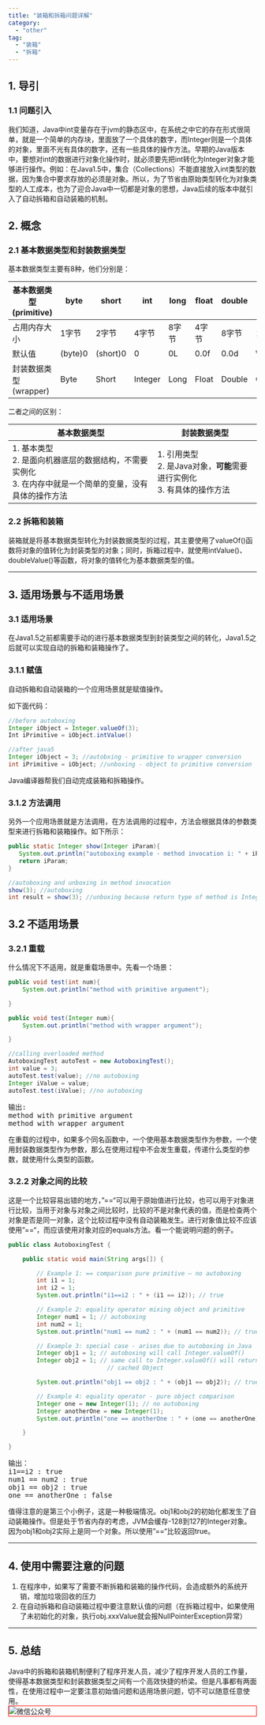 ```yaml
---
title: "装箱和拆箱问题详解"
category:
  - "other"
tag:
  - "装箱"
  - "拆箱"
---
```


## 1. 导引

### 1.1 问题引入

我们知道，Java中int变量存在于jvm的静态区中，在系统之中它的存在形式很简单，就是一个简单的内存块，里面放了一个具体的数字，而Integer则是一个具体的对象，里面不光有具体的数字，还有一些具体的操作方法。早期的Java版本中，要想对int的数据进行对象化操作时，就必须要先把int转化为Integer对象才能够进行操作。例如：在Java1.5中，集合（Collections）不能直接放入int类型的数据，因为集合中要求存放的必须是对象。所以，为了节省由原始类型转化为对象类型的人工成本，也为了迎合Java中一切都是对象的思想，Java后续的版本中就引入了自动拆箱和自动装箱的机制。

## 2. 概念

### 2.1 基本数据类型和封装数据类型

基本数据类型主要有8种，他们分别是：

| 基本数据类型(primitive) | byte    | short    | int     | long  | float | double | char      | boolean |
| ----------------------- | ------- | -------- | ------- | ----- | ----- | ------ | --------- | ------- |
| 占用内存大小            | 1字节   | 2字节    | 4字节   | 8字节 | 4字节 | 8字节  | 1 字节    | 未知    |
| 默认值                  | (byte)0 | (short)0 | 0       | 0L    | 0.0f  | 0.0d   | \\u000    | false   |
| 封装数据类型(wrapper)   | Byte    | Short    | Integer | Long  | Float | Double | Character | Boolean |

二者之间的区别：

| 基本数据类型                                                 | 封装数据类型                                                 |
| ------------------------------------------------------------ | ------------------------------------------------------------ |
| 1. 基本类型<br /> 2. 是面向机器底层的数据结构，不需要实例化<br /> 3. 在内存中就是一个简单的变量，没有具体的操作方法 | 1. 引用类型<br /> 2. 是Java对象，**可能**需要进行实例化<br /> 3. 有具体的操作方法 |

### 2.2 拆箱和装箱

装箱就是将基本数据类型转化为封装数据类型的过程，其主要使用了valueOf()函数将对象的值转化为封装类型的对象；同时，拆箱过程中，就使用intValue()、doubleValue()等函数，将对象的值转化为基本数据类型的值。

----------


## 3. 适用场景与不适用场景

### 3.1 适用场景

在Java1.5之前都需要手动的进行基本数据类型到封装类型之间的转化，Java1.5之后就可以实现自动的拆箱和装箱操作了。

### 3.1.1 赋值

自动拆箱和自动装箱的一个应用场景就是赋值操作。

如下面代码：

``` java
//before autoboxing
Integer iObject = Integer.valueOf(3);
Int iPrimitive = iObject.intValue()

//after java5
Integer iObject = 3; //autobxing - primitive to wrapper conversion
int iPrimitive = iObject; //unboxing - object to primitive conversion
```

Java编译器帮我们自动完成装箱和拆箱操作。

### 3.1.2 方法调用

另外一个应用场景就是方法调用，在方法调用的过程中，方法会根据具体的参数类型来进行拆箱和装箱操作。如下所示：

``` java
public static Integer show(Integer iParam){
   System.out.println("autoboxing example - method invocation i: " + iParam);
   return iParam;
}

//autoboxing and unboxing in method invocation
show(3); //autoboxing
int result = show(3); //unboxing because return type of method is Integer
```

## 3.2 不适用场景

### 3.2.1 重载

什么情况下不适用，就是重载场景中。先看一个场景：

``` java
public void test(int num){
    System.out.println("method with primitive argument");

}

public void test(Integer num){
    System.out.println("method with wrapper argument");

}

//calling overloaded method
AutoboxingTest autoTest = new AutoboxingTest();
int value = 3;
autoTest.test(value); //no autoboxing
Integer iValue = value;
autoTest.test(iValue); //no autoboxing
```

<pre>
输出:
method with primitive argument
method with wrapper argument
</pre>

在重载的过程中，如果多个同名函数中，一个使用基本数据类型作为参数，一个使用封装数据类型作为参数，那么在使用过程中不会发生重载，传递什么类型的参数，就使用什么类型的函数。

### 3.2.2 对象之间的比较

这是一个比较容易出错的地方，”==“可以用于原始值进行比较，也可以用于对象进行比较，当用于对象与对象之间比较时，比较的不是对象代表的值，而是检查两个对象是否是同一对象，这个比较过程中没有自动装箱发生。进行对象值比较不应该使用”==“，而应该使用对象对应的equals方法。看一个能说明问题的例子。

``` java
public class AutoboxingTest {

    public static void main(String args[]) {

        // Example 1: == comparison pure primitive – no autoboxing
        int i1 = 1;
        int i2 = 1;
        System.out.println("i1==i2 : " + (i1 == i2)); // true

        // Example 2: equality operator mixing object and primitive
        Integer num1 = 1; // autoboxing
        int num2 = 1;
        System.out.println("num1 == num2 : " + (num1 == num2)); // true

        // Example 3: special case - arises due to autoboxing in Java
        Integer obj1 = 1; // autoboxing will call Integer.valueOf()
        Integer obj2 = 1; // same call to Integer.valueOf() will return same
                            // cached Object

        System.out.println("obj1 == obj2 : " + (obj1 == obj2)); // true

        // Example 4: equality operator - pure object comparison
        Integer one = new Integer(1); // no autoboxing
        Integer anotherOne = new Integer(1);
        System.out.println("one == anotherOne : " + (one == anotherOne)); // false

    }

}
```

<pre>
输出：
i1==i2 : true
num1 == num2 : true
obj1 == obj2 : true
one == anotherOne : false
</pre>

值得注意的是第三个小例子，这是一种极端情况。obj1和obj2的初始化都发生了自动装箱操作。但是处于节省内存的考虑，JVM会缓存-128到127的Integer对象。因为obj1和obj2实际上是同一个对象。所以使用”==“比较返回true。

----------


## 4. 使用中需要注意的问题

1. 在程序中，如果写了需要不断拆箱和装箱的操作代码，会造成额外的系统开销，增加垃圾回收的压力
2. 在自动拆箱和自动装箱过程中要注意默认值的问题（在拆箱过程中，如果使用了未初始化的对象，执行obj.xxxValue就会报NullPointerException异常）

----------


## 5. 总结

Java中的拆箱和装箱机制便利了程序开发人员，减少了程序开发人员的工作量，使得基本数据类型和封装数据类型之间有一个高效快捷的桥梁。但是凡事都有两面性，在使用过程中一定要注意初始值问题和适用场景问题，切不可以随意任意使用。
<img style="border:1px red solid; display:block; margin:0 auto;" :src="$withBase('/qrcode.jpg')" alt="微信公众号" />

